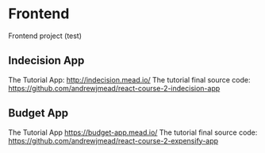 # Frontend
Frontend project (test)

## Indecision App

The Tutorial App:
http://indecision.mead.io/
The tutorial final source code:
https://github.com/andrewjmead/react-course-2-indecision-app

## Budget App

The Tutorial App
https://budget-app.mead.io/
The tutorial final source code:
https://github.com/andrewjmead/react-course-2-expensify-app